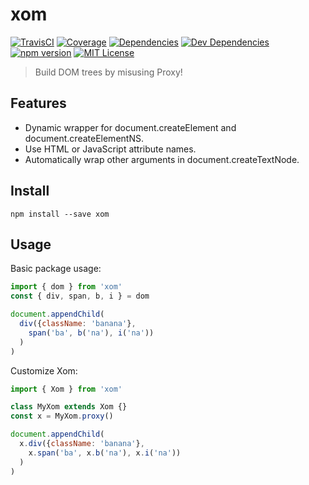 # xom
[![TravisCI](https://img.shields.io/travis/kroogs/xom.svg)](https://travis-ci.org/kroogs/xom)
[![Coverage](https://img.shields.io/coveralls/kroogs/xom.svg)](https://coveralls.io/github/kroogs/xom)
[![Dependencies](https://img.shields.io/david/kroogs/xom.svg)](https://david-dm.org/kroogs/xom)
[![Dev Dependencies](https://img.shields.io/david/dev/kroogs/xom.svg)](https://david-dm.org/kroogs/xom?type=dev)
[![npm version](https://img.shields.io/npm/v/xom.svg)](https://www.npmjs.com/package/xom)
[![MIT License](https://img.shields.io/github/license/kroogs/proto-es2017.svg)](https://github.com/kroogs/xom/blob/master/LICENSE)

> Build DOM trees by misusing Proxy!

## Features

  - Dynamic wrapper for document.createElement and document.createElementNS.
  - Use HTML or JavaScript attribute names.
  - Automatically wrap other arguments in document.createTextNode.

## Install

  ```
  npm install --save xom
  ```

## Usage

  Basic package usage:
  ```javascript
  import { dom } from 'xom'
  const { div, span, b, i } = dom

  document.appendChild(
    div({className: 'banana'},
      span('ba', b('na'), i('na'))
    )
  )
  ```

  Customize Xom:
  ```javascript
  import { Xom } from 'xom'

  class MyXom extends Xom {}
  const x = MyXom.proxy()

  document.appendChild(
    x.div({className: 'banana'},
      x.span('ba', x.b('na'), x.i('na'))
    )
  )
  ```
